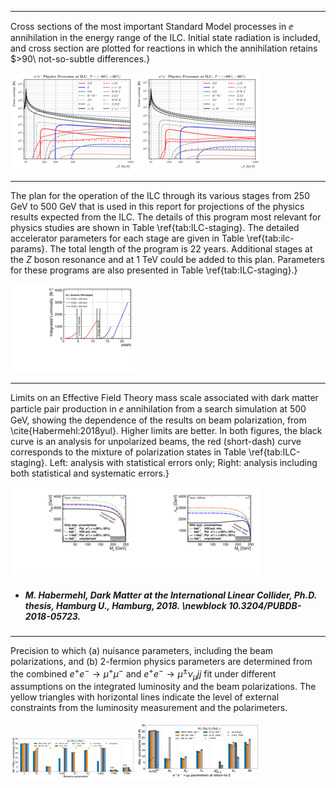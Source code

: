 
 
-----
Cross sections of the most important Standard Model processes in $\ee$ annihilation in the energy range of the ILC.  Initial state radiation is included, and cross section are plotted for reactions in which the annihilation retains $>90\ not-so-subtle differences.}
 
[<img src="figures/ILC_m80_p30.png" width="200" />](figures/ILC_m80_p30.pdf)[<img src="figures/ILC_p80_m30.png" width="200" />](figures/ILC_p80_m30.pdf)



 
-----
The plan for the operation of the ILC through its various stages from 250 GeV to 500 GeV that is used in this report for projections of the physics results expected from the ILC. The details of this program most relevant for physics studies are shown in Table \ref{tab:ILC-staging}.   The detailed accelerator parameters for each stage are given in Table \ref{tab:ilc-params}.   The total length of the program is 22 years.   Additional stages at the $Z$ boson resonance and at 1 TeV could be added to this plan.   Parameters for these programs are also presented in Table \ref{tab:ILC-staging}.}
 
[<img src="figures/lumi_H20-staged.png" width="200" />](figures/lumi_H20-staged.pdf)



 
-----
Limits on an Effective Field Theory mass scale associated with dark matter particle pair production in $\ee$ annihilation from a search simulation at 500 GeV, showing the dependence of the results on beam polarization, from \cite{Habermehl:2018yul}.  Higher limits are better.   In both figures, the black curve is an analysis for unpolarized beams, the red (short-dash) curve corresponds to the mixture of  polarization states  in Table \ref{tab:ILC-staging}.    Left: analysis with statistical errors only; Right:  analysis including both statistical and systematic errors.}
 
[<img src="figures/vector_noSystematics.png" width="200" />](figures/vector_noSystematics.pdf)[<img src="figures/vector_withSystematics.png" width="200" />](figures/vector_withSystematics.pdf)

- ##### M. Habermehl, Dark Matter at the International Linear Collider, Ph.D. thesis, Hamburg U., Hamburg, 2018. \newblock 10.3204/PUBDB-2018-05723.  



 
-----
Precision to which (a) nuisance parameters, including the beam polarizations, and (b) 2-fermion physics parameters are determined from the combined $e^+e^-\to \mu^+ \mu^-$ and $e^+e^-\to \mu^{\pm} \nu_{\mu} jj$ fit under different assumptions on the integrated luminosity and the beam polarizations. The yellow triangles with horizontal lines indicate the level of external constraints from the luminosity measurement and the polarimeters.
 
[<img src="figures/nuisance_pars_2f4f.png" width="200" />](figures/nuisance_pars_2f4f.pdf)[<img src="figures/2f_pars_81to101_2f4f.png" width="200" />](figures/2f_pars_81to101_2f4f.pdf)


